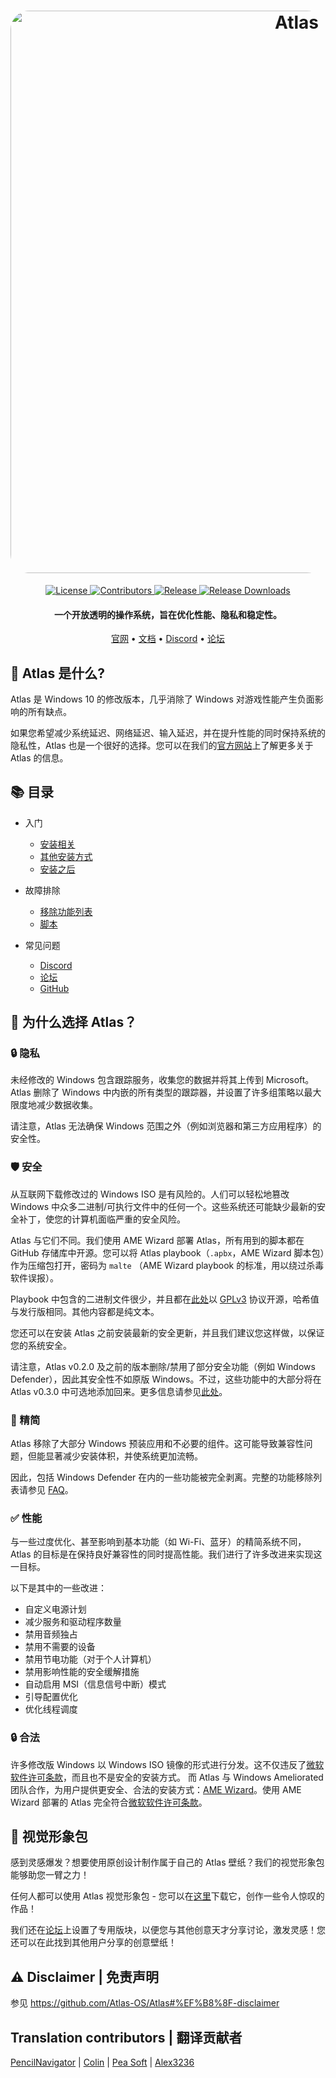 <h1 align="center">
  <a href="http://atlasos.net"><img src="https://cdn.jsdelivr.net/gh/Atlas-OS/Atlas@main/img/banner.png" alt="Atlas" width="900" style="border-radius: 30px"></a>
</h1>
  <p align="center">
    <a href="https://github.com/Atlas-OS/Atlas/blob/main/LICENSE">
      <img alt="License" src="https://img.shields.io/github/license/atlas-os/atlas?style=for-the-badge&logo=github&color=1A91FF"/>
    </a>
    <a href="https://github.com/Atlas-OS/Atlas/graphs/contributors">
      <img alt="Contributors" src="https://img.shields.io/github/contributors/atlas-os/atlas?style=for-the-badge&color=1A91FF" />
    </a>
    <a href="https://github.com/Atlas-OS/Atlas/releases/latest">
      <img alt="Release" src="https://img.shields.io/github/release/atlas-os/atlas?style=for-the-badge&color=1A91FF" />
    </a>
    <a href="https://github.com/Atlas-OS/Atlas/releases">
      <img alt="Release Downloads" src="https://img.shields.io/github/downloads/Atlas-OS/Atlas/total?style=for-the-badge&logo=github&color=1A91FF" />
    </a>
  </p>
<h4 align="center">一个开放透明的操作系统，旨在优化性能、隐私和稳定性。</h4>

<p align="center">
  <a href="https://atlasos.net">官网</a>
  •
  <a href="https://docs.atlasos.net">文档</a>
  •
  <a href="https://discord.atlasos.net" target="_blank">Discord</a>
  •
  <a href="https://forum.atlasos.net">论坛</a>
</p>


## 🤔 Atlas 是什么?

Atlas 是 Windows 10 的修改版本，几乎消除了 Windows 对游戏性能产生负面影响的所有缺点。

如果您希望减少系统延迟、网络延迟、输入延迟，并在提升性能的同时保持系统的隐私性，Atlas 也是一个很好的选择。您可以在我们的[官方网站](https://atlasos.net/)上了解更多关于 Atlas 的信息。

## 📚 **目录**

- 入门
  - [安装相关](https://docs.atlasos.net/getting-started/installation)
  - [其他安装方式](https://docs.atlasos.net/getting-started/other-installation-methods/no-usb)
  - [安装之后](https://docs.atlasos.net/getting-started/post-installation/drivers)

- 故障排除
  - [移除功能列表](https://docs.atlasos.net/troubleshooting/removed-features)
  - [脚本](https://docs.atlasos.net/troubleshooting/scripts)

- 常见问题
  - [Discord](https://docs.atlasos.net/faq/community/discord)
  - [论坛](https://docs.atlasos.net/faq/community/forums)
  - [GitHub](https://docs.atlasos.net/faq/community/github)

## 👀 **为什么选择 Atlas？**

### 🔒 隐私
未经修改的 Windows 包含跟踪服务，收集您的数据并将其上传到 Microsoft。 Atlas 删除了 Windows 中内嵌的所有类型的跟踪器，并设置了许多组策略以最大限度地减少数据收集。

请注意，Atlas 无法确保 Windows 范围之外（例如浏览器和第三方应用程序）的安全性。

### 🛡️ 安全
从互联网下载修改过的 Windows ISO 是有风险的。人们可以轻松地篡改 Windows 中众多二进制/可执行文件中的任何一个。这些系统还可能缺少最新的安全补丁，使您的计算机面临严重的安全风险。

Atlas 与它们不同。我们使用 AME Wizard 部署 Atlas，所有用到的脚本都在 GitHub 存储库中开源。您可以将 Atlas playbook（`.apbx`，AME Wizard 脚本包）作为压缩包打开，密码为 `malte` （AME Wizard playbook 的标准，用以绕过杀毒软件误报）。

Playbook 中包含的二进制文件很少，并且都在[此处](https://github.com/Atlas-OS/Atlas-Utilities)以 [GPLv3](https://github.com/Atlas-OS/Atlas-Utilities/blob/main/LICENSE) 协议开源，哈希值与发行版相同。其他内容都是纯文本。

您还可以在安装 Atlas 之前安装最新的安全更新，并且我们建议您这样做，以保证您的系统安全。

请注意，Atlas v0.2.0 及之前的版本删除/禁用了部分安全功能（例如 Windows Defender），因此其安全性不如原版 Windows。不过，这些功能中的大部分将在 Atlas v0.3.0 中可选地添加回来。更多信息请参见[此处](https://docs.atlasos.net/troubleshooting/removed-features/)。

### 🚀 精简
Atlas 移除了大部分 Windows 预装应用和不必要的组件。这可能导致兼容性问题，但能显著减少安装体积，并使系统更加流畅。

因此，包括 Windows Defender 在内的一些功能被完全剥离。完整的功能移除列表请参见 [FAQ](https://docs.atlasos.net/troubleshooting/removed-features)。

### ✅ 性能
与一些过度优化、甚至影响到基本功能（如 Wi-Fi、蓝牙）的精简系统不同，Atlas 的目标是在保持良好兼容性的同时提高性能。我们进行了许多改进来实现这一目标。

以下是其中的一些改进：

- 自定义电源计划
- 减少服务和驱动程序数量
- 禁用音频独占
- 禁用不需要的设备
- 禁用节电功能（对于个人计算机）
- 禁用影响性能的安全缓解措施
- 自动启用 MSI（信息信号中断）模式
- 引导配置优化
- 优化线程调度

### 🔒 合法
许多修改版 Windows 以 Windows ISO 镜像的形式进行分发。这不仅违反了[微软软件许可条款](https://www.microsoft.com/en-us/Useterms/Retail/Windows/10/Useterms_Retail_Windows_10_SimplifiedChinese.htm)，而且也不是安全的安装方式。
而 Atlas 与 Windows Ameliorated 团队合作，为用户提供更安全、合法的安装方式：[AME Wizard](https://ameliorated.io)。使用 AME Wizard 部署的 Atlas 完全符合[微软软件许可条款](https://www.microsoft.com/en-us/Useterms/Retail/Windows/10/Useterms_Retail_Windows_10_SimplifiedChinese.htm)。


## 🎨 视觉形象包
感到灵感爆发？想要使用原创设计制作属于自己的 Atlas 壁纸？我们的视觉形象包能够助您一臂之力！

任何人都可以使用 Atlas 视觉形象包 - 您可以在[这里](https://cdn.jsdelivr.net/gh/Atlas-OS/Atlas@main/img/brand-kit.zip)下载它，创作一些令人惊叹的作品！

我们还在[论坛](https://forum.atlasos.net/t/art-showcase)上设置了专用版块，以便您与其他创意天才分享讨论，激发灵感！您还可以在此找到其他用户分享的创意壁纸！

## ⚠️ Disclaimer | 免责声明
参见 https://github.com/Atlas-OS/Atlas#%EF%B8%8F-disclaimer

## Translation contributors | 翻译贡献者
[PencilNavigator](https://github.com/PencilNavigator) |
[Colin](https://github.com/0bo) |
[Pea Soft](https://github.com/peasoft) |
[Alex3236](https://github.com/alex3236)

